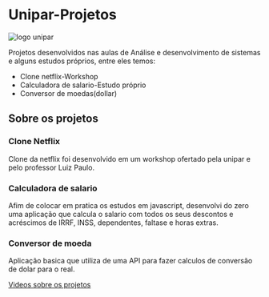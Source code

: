 # Unipar-Projetos

![logo unipar](https://www.unipar.br/static/img/logos/horizontal.5578da766792.svg)

Projetos desenvolvidos nas aulas de Análise e desenvolvimento de sistemas e alguns estudos próprios, entre eles temos:
- Clone netflix-Workshop
- Calculadora de salario-Estudo próprio
- Conversor de moedas(dollar)

## Sobre os projetos

### Clone Netflix

  Clone da netflix foi desenvolvido em um workshop ofertado pela unipar e pelo professor Luiz Paulo.
  
### Calculadora de salario

  Afim de colocar em pratica os estudos em javascript, desenvolvi do zero uma aplicação que calcula o salario com todos os seus descontos e acréscimos de IRRF, INSS, dependentes, faltase e horas extras.

### Conversor de moeda

  Aplicação basica que utiliza de uma API para fazer calculos de conversão de dolar para o real.

[Videos sobre os projetos](https://drive.google.com/drive/folders/1fi3w4Ez_bX3tYXj8UDcWdQ9kFCNoVib0?usp=sharing)
